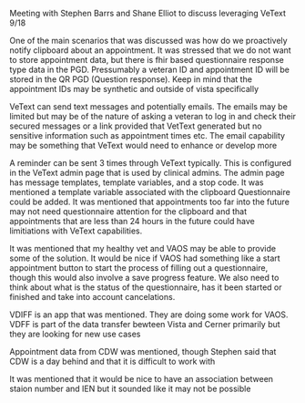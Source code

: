 
Meeting with Stephen Barrs and Shane Elliot to discuss leveraging VeText 9/18

One of the main scenarios that was discussed was how do we proactively notify clipboard about an appointment. 
It was stressed that we do not want to store appointment data, but there is fhir based questionnaire response type data in
the PGD. Pressumably a veteran ID and appointment ID will be stored in the QR PGD (Question response). Keep in mind that the appointment
IDs may be synthetic and outside of vista specifically 

VeText can send text messages and potentially emails. The emails may be limited but may be of the nature of asking a veteran to log in
and check their secured messages or a link provided that VetText generated but no sensitive information such as appointment times etc. 
The email capability may be something that VeText would need to enhance or develop more

A reminder can be sent 3 times through VeText typically. This is configured in the VeText admin page that is used by clinical admins.
The admin page has message templates, template variables, and a stop code. It was mentioned a template variable associated with the clipboard 
Questionnaire could be added. It was mentioned that appointments too far into the future may not need questionnaire attention for 
the clipboard and that appointments that are less than 24 hours in the future could have limitiations with VeText capabilities.

It was mentioned that my healthy vet and VAOS may be able to provide some of the solution. 
It would be nice if VAOS had something like a start appointment button to start the process of filling out a questionnaire, though this would also
involve a save progress feature. We also need to think about what is the status of the questionnaire, has it been started or finished and 
take into account cancelations. 

VDIFF is an app that was mentioned. They are doing some work for VAOS. VDFF is part of the data transfer bewteen
Vista and Cerner primarily but they are looking for new use cases

Appointment data from CDW was mentioned, though Stephen said that CDW is a day behind and that it is difficult to work with

It was mentioned that it would be nice to have an association between staion number and IEN but it sounded like it may not be possible

